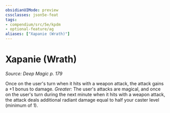 ```yaml
---
obsidianUIMode: preview
cssclasses: json5e-feat
tags:
- compendium/src/5e/kpdm
- optional-feature/ag
aliases: ["Xapanie (Wrath)"]
---
```

# Xapanie (Wrath)
*Source: Deep Magic p. 179*  

Once on the user's turn when it hits with a weapon attack, the attack gains a +1 bonus to damage. *Greater:* The user's attacks are magical, and once on the user's turn during the next minute when it hits with a weapon attack, the attack deals additional radiant damage equal to half your caster level (minimum of 1).
